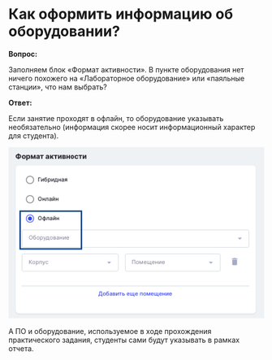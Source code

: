 # Как оформить информацию об оборудовании?

**Вопрос:**

Заполняем блок «Формат активности». В пункте оборудования нет ничего похожего на «Лабораторное оборудование» или «паяльные станции», что нам выбрать?

**Ответ:**&#x20;

Если занятие проходят в офлайн, то оборудование указывать необязательно (информация скорее носит информационный характер для студента).&#x20;

![](<../.gitbook/assets/image (14).png>)

А ПО и оборудование, используемое в ходе прохождения практического задания, студенты сами будут указывать в рамках отчета.
